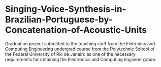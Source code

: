 # Singing-Voice-Synthesis-in-Brazilian-Portuguese-by-Concatenation-of-Acoustic-Units
Graduation project submitted to the teaching staff from the Eletronics and Computing Engineering undergrad course from the Polytechnic School of the Federal University of Rio de Janeiro as one of the necessary requirements for obtaining the Electronics and Computing Engineer grade.
